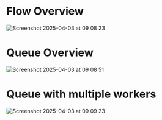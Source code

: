 # Flow Overview
![Screenshot 2025-04-03 at 09 08 23](https://github.com/user-attachments/assets/f807bfc1-79ce-4e3c-9c8a-8df304e38c48)
# Queue Overview
![Screenshot 2025-04-03 at 09 08 51](https://github.com/user-attachments/assets/cac1c24d-05d8-4d3f-b8d9-56c808a950e4)
# Queue with multiple workers
![Screenshot 2025-04-03 at 09 09 23](https://github.com/user-attachments/assets/b80fd487-2728-4d46-beae-b39583eaddc0)
